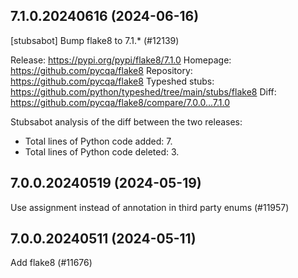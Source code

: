 ## 7.1.0.20240616 (2024-06-16)

[stubsabot] Bump flake8 to 7.1.* (#12139)

Release: https://pypi.org/pypi/flake8/7.1.0
Homepage: https://github.com/pycqa/flake8
Repository: https://github.com/pycqa/flake8
Typeshed stubs: https://github.com/python/typeshed/tree/main/stubs/flake8
Diff: https://github.com/pycqa/flake8/compare/7.0.0...7.1.0

Stubsabot analysis of the diff between the two releases:
 - Total lines of Python code added: 7.
 - Total lines of Python code deleted: 3.

## 7.0.0.20240519 (2024-05-19)

Use assignment instead of annotation in third party enums (#11957)

## 7.0.0.20240511 (2024-05-11)

Add flake8 (#11676)

